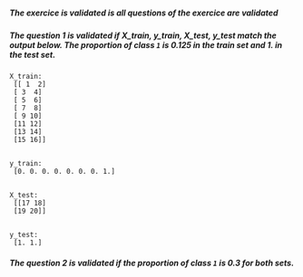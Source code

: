 ##### The exercice is validated is all questions of the exercice are validated

##### The question 1 is validated if X_train, y_train, X_test, y_test match the output below. The proportion of class `1` is **0.125** in the train set and **1.** in the test set.

```console
X_train:  
 [[ 1  2]
 [ 3  4]
 [ 5  6]
 [ 7  8]
 [ 9 10]
 [11 12]
 [13 14]
 [15 16]]


y_train:  
 [0. 0. 0. 0. 0. 0. 0. 1.]


X_test:  
 [[17 18]
 [19 20]]


y_test:  
 [1. 1.]
```



##### The question 2 is validated if the proportion of class `1` is **0.3** for both sets.
